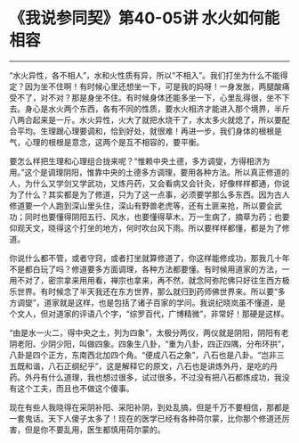 # 《我说参同契》第40-05讲 水火如何能相容

------

“水火异性，各不相人”，水和火性质有异，所以“不相入”。我们打坐为什么不能得定？因为坐不住啊！有时候心里还想坐一下，可是我的妈呀！一身发胀，两腿酸痛受不了，对不对？那是身坐不住。有时候身体还能多坐一下，心里乱得很，坐不下去。身心是水火两个东西，各有不同的性质，要水火相济才能进入那个境界，半斤八两合起来是一斤。水火异性，火大了就把水烧干了，水太多火就熄了，所以要配合平均。生理跟心理要调和，恰到好处，就很难！再进一步，我们身体的根根是气，心理的根根是意念，这两个是互不相容的，要平衡。

要怎么样把生理和心理组合拢来呢？“惟赖中央土德，多方调燮，方得相济为用。”这个是调理阴阳，惟靠中央的土德多方调理，要用各种方法。所以真正修道的人，为什么又学剑又学武功，又炼丹药，又会看病又会针灸，好像样样都通，你说为了什么？其实都是为了修道，只为了这一点事，必须要学那么多东西。因为古人修道要一个人跑到深山里头住，深山有野兽老虎等，还有土匪来抢，所以要会武功；同时也要懂得阴阳五行、风水，也要懂得草木，万一生病了，摘草为药；也要仰观天文，晓得这个打坐的地方，何时吹台风下雨。所以要样样都懂，都是为了修道。

你说什么都不管，或者守窍，或者打坐就算修道了，你这样能修成功，那我几十年不是都白玩了吗？修道要多方面调理，各种方法都要懂。有时候用道家的方法，一用不对了，密宗拿来用用看，禅宗也拿来，再不然，就念阿弥陀佛只好往生西方极乐世界。有时候念了半天我还在东方世界，那么就归到药师佛世界来。所以要“多方调燮”，道家就是这样，也是包括了诸子百家的学问。我说纪晓岚虽不懂道，是个文人，但对道家的评语八个字，“综罗百代，广博精微”，非常好！那硬是这样。

“由是水一火二，得中央之土，列为四象”，太极分两仪，两仪就是阴阳，阴阳有老阴老阳、少阴少阳，叫做四象。四象生八卦，“重为八卦，四正四隅，分布环拱”，八卦是四个正方，东南西北加四个角。“便成八石之象”，八石也是八卦。“岂非三五既和谐，八石正纲纪乎”，这是解释它的原文，八石也是讲炼外丹，是吃的丹药。外丹有什么道理，我也想过很多，试过很多，不过没有把八石都炼成功，我没有这个工夫，而且也不做这个傻事。

现在有些人我晓得在采阴补阳、采阳补阴，到处乱搞，但是千万不要相信，那都是一套鬼话。天下人傻子太多了！现在的医学已经有各种荷尔蒙，比你那个修道还厉害，但是你不要乱用，医生都慎用荷尔蒙的。